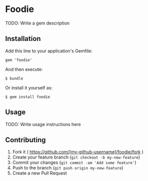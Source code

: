 # Foodie

TODO: Write a gem description

## Installation

Add this line to your application's Gemfile:

    gem 'foodie'

And then execute:

    $ bundle

Or install it yourself as:

    $ gem install foodie

## Usage

TODO: Write usage instructions here

## Contributing

1. Fork it ( https://github.com/[my-github-username]/foodie/fork )
2. Create your feature branch (`git checkout -b my-new-feature`)
3. Commit your changes (`git commit -am 'Add some feature'`)
4. Push to the branch (`git push origin my-new-feature`)
5. Create a new Pull Request
